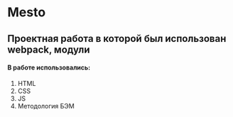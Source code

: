 # Mesto
## Проектная работа в которой был использован webpack, модули 
#### В работе использовались:
1. HTML
2. CSS
3. JS
4. Методология БЭМ

